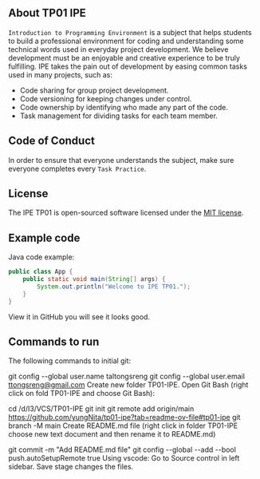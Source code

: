 ## About TP01 IPE

`Introduction to Programming Environment` is a subject that helps students to build a professional environment for coding and understanding some technical words used in everyday project development. We believe development must be an enjoyable and creative experience to be truly fulfilling. IPE takes the pain out of development by easing common tasks used in many projects, such as:

- Code sharing for group project development.
- Code versioning for keeping changes under control.
- Code ownership by identifying who made any part of the code.
- Task management for dividing tasks for each team member.

## Code of Conduct

In order to ensure that everyone understands the subject, make sure everyone completes every `Task Practice`.

## License

The IPE TP01 is open-sourced software licensed under the [MIT license](https://opensource.org/licenses/MIT).

## Example code

Java code example:
```Java
public class App {
    public static void main(String[] args) {
        System.out.println("Welcome to IPE TP01.");
    }
}
```
View it in GitHub you will see it looks good.

## Commands to run
The following commands to initial git:

git config --global user.name taltongsreng
git config --global user.email ttongsreng@gmail.com
Create new folder TP01-IPE. Open Git Bash (right click on fold TP01-IPE and choose Git Bash):

cd /d/I3/VCS/TP01-IPE
git init
git remote add origin/main https://github.com/yungNita/tp01-ipe?tab=readme-ov-file#tp01-ipe
git branch -M main
Create README.md file (right click in folder TP01-IPE choose new text document and then rename it to README.md)

git commit -m "Add README.md file"
git config --global --add --bool push.autoSetupRemote true
Using vscode: Go to Source control in left sidebar. Save stage changes the files.
